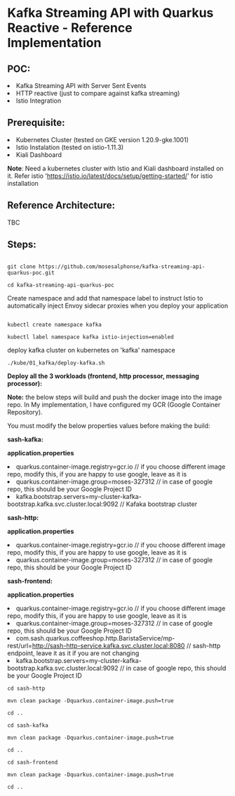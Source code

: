 
# Kafka Streaming API with Quarkus Reactive - Reference Implementation

## POC:

<li>
Kafka Streaming API with Server Sent Events
  <li>
HTTP reactive (just to compare against kafka streaming)
    <li>
Istio Integration

## Prerequisite:

 <li>
Kubernetes Cluster (tested on GKE version 1.20.9-gke.1001)
   <li>
Istio Instalation (tested on istio-1.11.3)
     <li>
Kiali Dashboard

**Note**: Need a kubernetes cluster with Istio and Kiali dashboard installed on it. Refer istio 'https://istio.io/latest/docs/setup/getting-started/' for istio installation

##  Reference Architecture:

TBC

##  Steps:

```
    
git clone https://github.com/mosesalphonse/kafka-streaming-api-quarkus-poc.git

cd kafka-streaming-api-quarkus-poc

```
Create namespace and add that namespace label to instruct Istio to automatically inject Envoy sidecar proxies when you deploy your application
       
```
  
kubectl create namespace kafka

kubectl label namespace kafka istio-injection=enabled

```
deploy kafka cluster on kubernetes on 'kafka' namespace
       
``` 
./kube/01_kafka/deploy-kafka.sh

```
**Deploy all the 3 workloads (frontend, http processor, messaging processor):**
       
**Note:** the below steps will build and push the docker image into the image repo. In My implementation, I have configured my GCR (Google Container Repository).
     
You must modify the below properties values before making the build:

 **sash-kafka:**
 
**application.properties**
 <li>
quarkus.container-image.registry=gcr.io // if you choose different image repo, modify this, if you are happy to use google, leave as it is
   <li>
quarkus.container-image.group=moses-327312 // in case of google repo, this should be your Google Project ID
     <li>
kafka.bootstrap.servers=my-cluster-kafka-bootstrap.kafka.svc.cluster.local:9092 // Kafaka bootstrap cluster

**sash-http:**

**application.properties**
<li>
quarkus.container-image.registry=gcr.io  // if you choose different image repo, modify this, if you are happy to use google, leave as it is
         <li>
quarkus.container-image.group=moses-327312 // in case of google repo, this should be your Google Project ID

**sash-frontend:**

**application.properties**
           <li>
quarkus.container-image.registry=gcr.io // if you choose different image repo, modify this, if you are happy to use google, leave as it is
             <li>
quarkus.container-image.group=moses-327312 // in case of google repo, this should be your Google Project ID
               <li>
com.sash.quarkus.coffeeshop.http.BaristaService/mp-rest/url=http://sash-http-service.kafka.svc.cluster.local:8080 // sash-http endpoint, leave it as it if you are not changing
                 <li>
kafka.bootstrap.servers=my-cluster-kafka-bootstrap.kafka.svc.cluster.local:9092  // in case of google repo, this should be your Google Project ID
                   
       
```
cd sash-http

mvn clean package -Dquarkus.container-image.push=true

cd .. 
 
cd sash-kafka

mvn clean package -Dquarkus.container-image.push=true

cd .. 

cd sash-frontend

mvn clean package -Dquarkus.container-image.push=true

cd .. 
```
